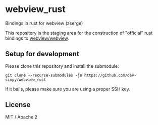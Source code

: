 # webview_rust
Bindings in rust for webview (zserge)

This repository is the staging area for the construction of "official" rust bindings to [webview/webview](https://github.com/webview/webview).

## Setup for development
Please clone this repository and install the submodule:
```
git clone --recurse-submodules -j8 https://github.com/dev-sinpy/webview_rust
```

If it bails, please make sure you are using a proper SSH key.

## License
MIT / Apache 2
